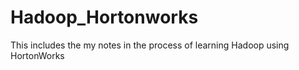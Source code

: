 # Hadoop_Hortonworks
This includes the my notes in the process of learning Hadoop using HortonWorks
